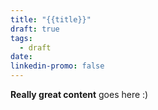 ```yaml
---
title: "{{title}}"
draft: true
tags:
  - draft
date: 
linkedin-promo: false
---
```

 
**Really great content** goes here :)